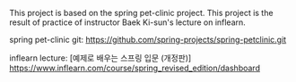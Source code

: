 This project is based on the spring pet-clinic project.
This project is the result of practice of instructor Baek Ki-sun's lecture on inflearn.

spring pet-clinic git:
https://github.com/spring-projects/spring-petclinic.git

inflearn lecture:
[예제로 배우는 스프링 입문 (개정판)]
https://www.inflearn.com/course/spring_revised_edition/dashboard
